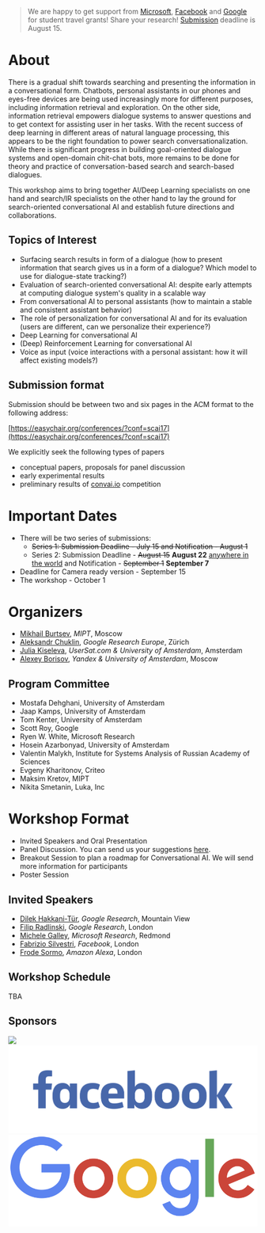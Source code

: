 > We are happy to get support from [Microsoft](https://www.microsoft.com/), [Facebook](https://facebook.com) and [Google](https://google.com) for student travel grants! Share your research! [Submission](http://scai.info/cfp) deadline is August 15.

# About
There is a gradual shift towards searching and  presenting the information in a conversational form. Chatbots, personal assistants in our phones and eyes-free devices are being used increasingly more for different purposes, including information retrieval and exploration. On the other side, information retrieval empowers dialogue systems to answer questions and to get context for assisting user in her tasks.  With the recent success of deep learning in different areas of natural language processing, this appears to be the right foundation to power search conversationalization.
While there is significant progress in building goal-oriented dialogue systems and open-domain chit-chat bots, more remains to be done for theory and practice of conversation-based search and search-based dialogues.

This workshop aims to bring together AI/Deep Learning specialists on one hand and search/IR specialists on the other hand to lay the ground for search-oriented conversational AI and establish future directions and collaborations.

## Topics of Interest
  *  Surfacing search results in form of a dialogue (how to present information that search gives us in a form of a dialogue? Which model to use for dialogue-state tracking?)
  * Evaluation of search-oriented conversational AI: despite early attempts at
 computing dialogue system's quality in a scalable way
  * From conversational AI to personal assistants (how to maintain a stable and consistent assistant behavior)
  *  The role of personalization for conversational AI and for its evaluation (users are different, can we personalize their experience?)
  * Deep Learning for conversational AI
  *  (Deep) Reinforcement Learning for conversational AI
  * Voice as input (voice interactions with a personal assistant: how it will affect existing models?)

## Submission format
Submission should be between two and six pages in the ACM format to the following address:

[https://easychair.org/conferences/?conf=scai17](https://easychair.org/conferences/?conf=scai17)

We explicitly seek the following types of papers
  * conceptual papers, proposals for panel discussion
  * early experimental results
  * preliminary results of [convai.io](http://convai.io) competition

# Important Dates
  * There will be two series of submissions:
    * ~~Series 1: Submission Deadline - July 15 and Notification - August 1~~
    * Series 2: Submission Deadline - ~~August 15~~ **August 22** [anywhere in the world](https://www.timeanddate.com/worldclock/timezone/utc-12) and Notification - ~~September 1~~ **September 7**
  * Deadline for Camera ready version - September 15
  * The workshop - October 1

# Organizers
  * [Mikhail Burtsev](https://www.linkedin.com/in/mikhail-burtsev-85a47b9/), *MIPT*, Moscow
  * [Aleksandr Chuklin](https://www.linkedin.com/in/chuklin/), *Google Research Europe*, Zürich
  * [Julia Kiseleva](http://juliakiseleva.com), *UserSat.com & University of Amsterdam*, Amsterdam
  * [Alexey Borisov](https://scholar.google.com/citations?user=i83g0E0AAAAJ), *Yandex & University of Amsterdam*, Moscow

## Program Committee
  * Mostafa Dehghani, University of Amsterdam
  * Jaap Kamps, University of Amsterdam
  * Tom Kenter, University of Amsterdam
  * Scott Roy, Google
  * Ryen W. White, Microsoft Research
  * Hosein Azarbonyad, University of Amsterdam
  * Valentin Malykh, Institute for Systems Analysis of Russian Academy of Sciences 
  * Evgeny Kharitonov, Criteo
  * Maksim Kretov, MIPT
  * Nikita Smetanin, Luka, Inc

# Workshop Format
  * Invited Speakers and Oral Presentation
  * Panel Discussion. You can send us your suggestions [here](https://app.sli.do/event/i0line8v).
  * Breakout Session to plan a roadmap for Conversational AI. We will send more information for participants
  * Poster Session

## Invited Speakers
  * [Dilek Hakkani-Tür](https://research.google.com/pubs/104927.html), *Google Research*, Mountain View
  * [Filip Radlinski](http://www.radlinski.org/), *Google Research*, London
  * [Michele Galley](https://www.microsoft.com/en-us/research/people/mgalley/), *Microsoft Research*, Redmond
  * [Fabrizio Silvestri](https://www.linkedin.com/in/fabrizio-silvestri-a6b0391/), *Facebook*, London
  * [Frode Sormo](https://www.linkedin.com/in/frode-s%C3%B8rmo-31b28ba/), *Amazon Alexa*, London

## Workshop Schedule
TBA

## Sponsors
<a href="https://facebook.com"><img src="microsoft_logo.jpg"></a>
<a href="https://facebook.com"><img src="FacebookLogo.png"></a>
<a href="https://google.com"><img src="GoogleLogo.png"></a>
